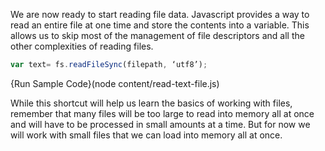 We are now ready to start reading file data. Javascript provides a way to read an entire file at one time and store the contents into a variable. This allows us to skip most of the management of file descriptors and all the other complexities of reading files. 

```javascript
var text= fs.readFileSync(filepath, ‘utf8’);
```

{Run Sample Code}(node content/read-text-file.js)

While this shortcut will help us learn the basics of working with files, remember that many files will be too large to read into memory all at once and will have to be processed in small amounts at a time. But for now we will work with small files that we can load into memory all at once.


